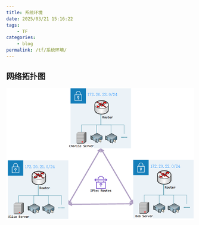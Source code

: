 ```yaml
---
title: 系统环境
date: 2025/03/21 15:16:22
tags:
    - TF
categories:
    - blog
permalink: /tf/系统环境/
---
```


## 网络拓扑图

![网络拓扑](./img/网络拓扑.png)
